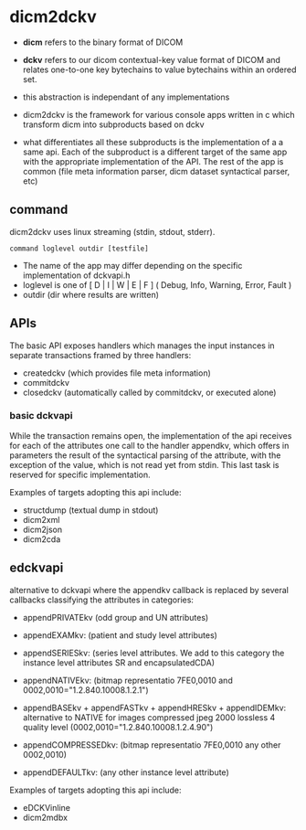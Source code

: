 # dicm2dckv

- **dicm** refers to the binary format of DICOM

- **dckv** refers to our dicom contextual-key value format of DICOM and relates one-to-one key bytechains to value bytechains within an ordered set.

- this abstraction is independant of any implementations

- dicm2dckv is the framework  for various console apps written in  c which transform dicm into subproducts based on dckv

- what differentiates all these subproducts is the implementation of a a same api. Each of the subproduct is a different target of the same app with the appropriate implementation of the API. The rest of the app is common (file meta information parser, dicm dataset syntactical parser, etc)



## command

dicm2dckv uses linux streaming (stdin, stdout, stderr).

```
command loglevel outdir [testfile]
```

- The name of the app may differ depending on the specific implementation of dckvapi.h
- loglevel is one of [ D | I | W | E | F ] ( Debug, Info, Warning, Error, Fault )
- outdir (dir where results are written)

## APIs

The basic API exposes handlers which manages the input instances in separate transactions framed by three handlers:
-  createdckv (which provides file meta information)
- commitdckv
- closedckv (automatically called by commitdckv, or executed alone)

### basic dckvapi

While the transaction remains open, the implementation of the api receives for each of the attributes one call to the handler appendkv, which offers in parameters the result of the syntactical parsing of the attribute, with the exception of the value, which is not read yet from stdin. This last task is reserved for specific implementation.

Examples of targets adopting this api include:

- structdump (textual dump in stdout)
- dicm2xml
- dicm2json
- dicm2cda

## edckvapi

alternative to dckvapi where the appendkv callback is replaced by several callbacks classifying the attributes in categories:

- appendPRIVATEkv (odd group and UN attributes)

- appendEXAMkv: (patient and study level attributes)

- appendSERIESkv: (series level attributes. We add to this category the instance level attributes SR and encapsulatedCDA)


- appendNATIVEkv: (bitmap representatio 7FE0,0010 and 0002,0010="1.2.840.10008.1.2.1")

- appendBASEkv + appendFASTkv + appendHRESkv + appendIDEMkv: alternative to NATIVE for images compressed jpeg 2000 lossless 4 quality level (0002,0010="1.2.840.10008.1.2.4.90")

- appendCOMPRESSEDkv: (bitmap representatio 7FE0,0010 any other  0002,0010)


- appendDEFAULTkv: (any other instance level attribute)
  
 
 Examples of targets adopting this api include:
 
- eDCKVinline
- dicm2mdbx
